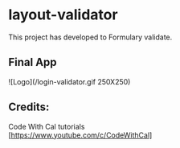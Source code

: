 # layout-validator

This project has developed to Formulary validate.
## Final App

![Logo](/login-validator.gif 250X250)

## Credits:
Code With Cal tutorials 
</br>
[https://www.youtube.com/c/CodeWithCal]